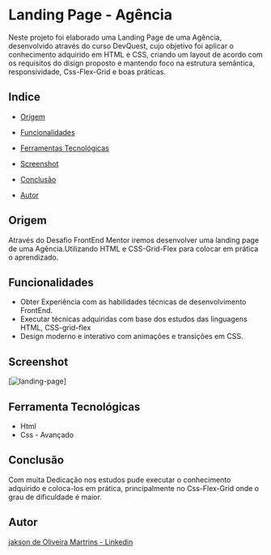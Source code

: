 # Landing Page - Agência

Neste projeto foi elaborado uma Landing Page de uma Agência, desenvolvido através do curso DevQuest, cujo objetivo foi aplicar o conhecimento adquirido em HTML e CSS, criando um layout de acordo com os requisitos do disign proposto e mantendo foco na estrutura semântica, responsividade, Css-Flex-Grid e boas práticas.

## Indice

- [Origem](#origem)

- [Funcionalidades](#funcionalidades)

- [Ferramentas Tecnológicas](#ferramentas-tecnológicas)

- [Screenshot](#screenshot)



- [Conclusão](#conclusão)

- [Autor](#autor)


## Origem 
Através do Desafio FrontEnd Mentor iremos desenvolver  uma landing page de uma Agência.Utilizando HTML e CSS-Grid-Flex para colocar em prática o aprendizado.

## Funcionalidades

- Obter Experiência com as habilidades técnicas de desenvolvimento FrontEnd.
- Executar técnicas adquiridas com base dos estudos das linguagens HTML, CSS-grid-flex
- Design moderno e interativo com animações e transições em CSS.

## Screenshot

[<img src="./src/gif/landing-page-agencia.gif" alt="landing-page">]

## Ferramenta Tecnológicas

- Html
- Css - Avançado

## Conclusão

Com muita Dedicação nos estudos pude executar o conhecimento adquirido e coloca-los em prática, principalmente no Css-Flex-Grid onde o grau de dificuldade é maior.

## Autor

[jakson de Oliveira Martrins - Linkedin](https://www.linkedin.com/in/jaksondeoliveiramartins/)
